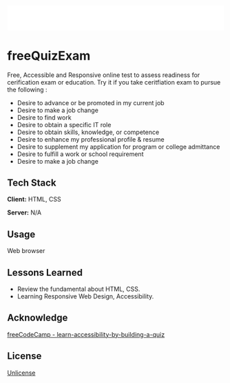 ![Logo](freeQuizExam-main-logo.svg)


# freeQuizExam

Free, Accessible and Responsive online test to assess readiness for cerification exam or education.
 Try it if you take ceritfiation exam to pursue the following :
 * Desire to advance or be promoted in my current job
 * Desire to make a job change
 * Desire to find work 
 * Desire to obtain a specific IT role
 * Desire to obtain skills, knowledge, or competence
 * Desire to enhance my professional profile & resume
 * Desire to supplement my application for program or college admittance
 * Desire to fulfill a work or school requirement
 * Desire to make a job change

## Tech Stack

**Client:**  HTML, CSS

**Server:** N/A


## Usage

Web browser


## Lessons Learned

- Review the fundamental about HTML, CSS.
- Learning Responsive Web Design, Accessibility.

## Acknowledge

[freeCodeCamp - learn-accessibility-by-building-a-quiz](https://www.freecodecamp.org/learn/2022/responsive-web-design/learn-accessibility-by-building-a-quiz)



## License

[Unlicense](https://unlicense.org/)
